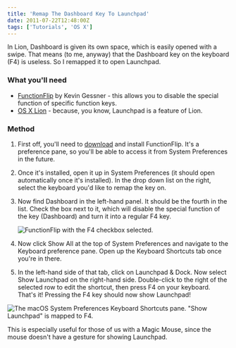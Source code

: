 ```yaml
---
title: 'Remap The Dashboard Key To Launchpad'
date: 2011-07-22T12:48:00Z
tags: ['Tutorials', 'OS X']
---
```


In Lion, Dashboard is given its own space, which is easily opened with a swipe.
That means (to me, anyway) that the Dashboard key on the keyboard (F4) is
useless. So I remapped it to open Launchpad.

### What you'll need

- [FunctionFlip](http://kevingessner.com/software/functionflip/) by Kevin
  Gessner - this allows you to disable the special function of specific function
  keys.
- [OS X Lion](http://itunes.apple.com/gb/app/os-x-lion/id444303913?mt=12&at=10l7rn) -
  because, you know, Launchpad is a feature of Lion.

### Method

1. First off, you'll need to
   [download](http://kevingessner.com/software/functionflip/) and install
   FunctionFlip. It's a preference pane, so you'll be able to access it from
   System Preferences in the future.

2. Once it's installed, open it up in System Preferences (it should open
   automatically once it's installed). In the drop down list on the right,
   select the keyboard you'd like to remap the key on.

3. Now find Dashboard in the left-hand panel. It should be the fourth in the
   list. Check the box next to it, which will disable the special function of
   the key (Dashboard) and turn it into a regular F4 key.

   ![FunctionFlip with the F4 checkbox selected.](/img/2011-07-FunctionFlip.png)

4. Now click Show All at the top of System Preferences and navigate to the
   Keyboard preference pane. Open up the Keyboard Shortcuts tab once you're in
   there.

5. In the left-hand side of that tab, click on Launchpad & Dock. Now select Show
   Launchpad on the right-hand side. Double-click to the right of the selected
   row to edit the shortcut, then press F4 on your keyboard. That's it! Pressing
   the F4 key should now show Launchpad!

![The macOS System Preferences Keyboard Shortcuts pane. "Show Launchpad" is mapped to F4.](/img/2011-07-Shortcuts.png)

This is especially useful for those of us with a Magic Mouse, since the mouse
doesn't have a gesture for showing Launchpad.
